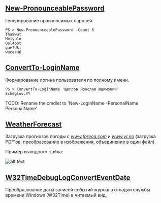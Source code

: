## [New-PronounceablePassword](New-PronounceablePassword)
Генерирование произносимых паролей.

```
PS > New-PronounceablePassword -Count 5
Tha8wut
Meiyu1o
Ool4oot
gae7Uki
wuceeH6
```

## [ConvertTo-LoginName](ConvertTo-LoginName)
Формирование логина пользователя по полному имени.

```
PS > ConvertTo-LoginName 'Щеглов Ярослав Юфимович'
Scheglov.YY
```
TODO: Rename the cmdlet to 'New-LoginName -PersonalName PersonalName'

## [WeatherForecast](WeatherForecast)
Загрузка прогнозов погоды с *www.foreca.com* и *www.yr.no* (загрузка PDF'ов, преобразование в изображения, объединение в один файл).

Пример выходного файла:

![alt text][WeatherForecast1]

[WeatherForecast1]: https://raw.githubusercontent.com/hobbit2000/PS/master/WeatherForecast/%D0%92%D1%81%D0%B5%20%D0%BC%D0%B5%D1%82%D0%B5%D0%BE%D0%B3%D1%80%D0%B0%D0%BC%D0%BC%D1%8B%20%D0%BE%D0%B4%D0%BD%D0%B8%D0%BC%20%D1%84%D0%B0%D0%B9%D0%BB%D0%BE%D0%BC.png "Все метеограммы одним файлом"


## [W32TimeDebugLogConvertEventDate](W32TimeDebugLogConvertEventDate)
Преобразование даты записей событий журнала отладки службы времени Windows (W32Time) в читаемый вид.
